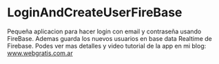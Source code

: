 # LoginAndCreateUserFireBase
Pequeña aplicacion para hacer login con email y contraseña usando FireBase. Ademas guarda los nuevos usuarios en base data Realtime de Firebase.
Podes ver mas detalles y video tutorial de la app en mi blog: www.webgratis.com.ar 
